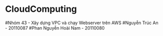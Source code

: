 # CloudComputing
#Nhóm 43 - Xây dựng VPC và chạy Webserver trên AWS
#Nguyễn Trúc An - 20110087
#Phan Nguyễn Hoài Nam - 20110080
